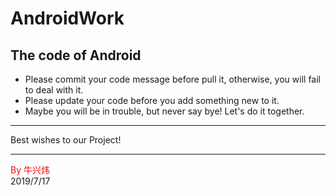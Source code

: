 # AndroidWork
## The code of Android
* Please commit your code message before pull it, otherwise, you will fail to deal with it.<br>
* Please update your code before you add something new to it.
* Maybe you will be in trouble, but never say bye! Let's do it together.


***
Best wishes to our Project!
***
<font color="red" >By 牛兴炜</font><br>
2019/7/17
